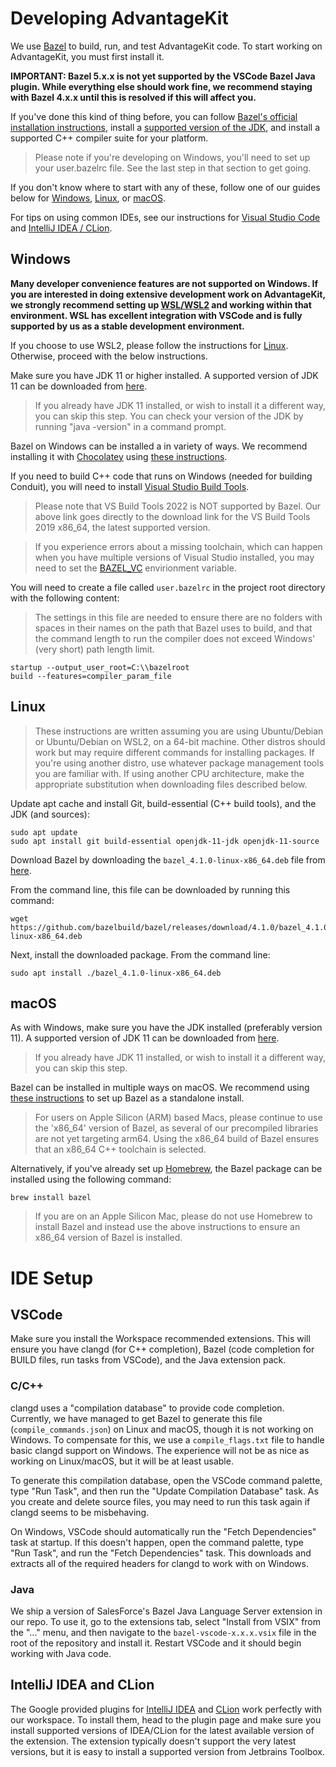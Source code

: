 # Developing AdvantageKit

We use [Bazel](https://bazel.build/) to build, run, and test AdvantageKit code. To start working on AdvantageKit, you must first install it.

**IMPORTANT: Bazel 5.x.x is not yet supported by the VSCode Bazel Java plugin. While everything else should work fine, we recommend staying with Bazel 4.x.x until this is resolved if this will affect you.**

If you've done this kind of thing before, you can follow [Bazel's official installation instructions](https://docs.bazel.build/versions/main/install.html), install a [supported version of the JDK](https://adoptium.net/?variant=openjdk11&jvmVariant=hotspot), and install a supported C++ compiler suite for your platform.

> Please note if you're developing on Windows, you'll need to set up your user.bazelrc file. See the last step in that section to get going.

If you don't know where to start with any of these, follow one of our guides below for [Windows](#windows), [Linux](#linux), or [macOS](#macos).

For tips on using common IDEs, see our instructions for [Visual Studio Code](#vscode) and [IntelliJ IDEA / CLion](#intellij-idea-and-clion).

## Windows

**Many developer convenience features are not supported on Windows. If you are interested in doing extensive development work on AdvantageKit, we strongly recommend setting up [WSL/WSL2](https://docs.microsoft.com/en-us/windows/wsl/install) and working within that environment. WSL has excellent integration with VSCode and is fully supported by us as a stable development environment.**

If you choose to use WSL2, please follow the instructions for [Linux](#linux). Otherwise, proceed with the below instructions.

Make sure you have JDK 11 or higher installed. A supported version of JDK 11 can be downloaded from [here](https://adoptium.net/?variant=openjdk11&jvmVariant=hotspot).

> If you already have JDK 11 installed, or wish to install it a different way, you can skip this step. You can check your version of the JDK by running "java -version" in a command prompt.

Bazel on Windows can be installed a in variety of ways. We recommend installing it with [Chocolatey](https://chocolatey.org/install#install-step2) using [these instructions](https://docs.bazel.build/versions/main/install-windows.html#using-chocolatey).

If you need to build C++ code that runs on Windows (needed for building Conduit), you will need to install [Visual Studio Build Tools](https://download.visualstudio.microsoft.com/download/pr/33439e30-02ff-417f-b6ef-927e424e84c9/cff2eb1a766df58fa77a9a89e7fc1765cc419c3175cd26bb0c97806649ab0981/vs_BuildTools.exe).

> Please note that VS Build Tools 2022 is NOT supported by Bazel. Our above link goes directly to the download link for the VS Build Tools 2019 x86_64, the latest supported version.

> If you experience errors about a missing toolchain, which can happen when you have multiple versions of Visual Studio installed, you may need to set the [BAZEL_VC](https://docs.bazel.build/versions/main/windows.html#build-c-with-msvc) envirionment variable.

You will need to create a file called `user.bazelrc` in the project root directory with the following content:

> The settings in this file are needed to ensure there are no folders with spaces in their names on the path that Bazel uses to build, and that the command length to run the compiler does not exceed Windows' (very short) path length limit.

```
startup --output_user_root=C:\\bazelroot
build --features=compiler_param_file
```

## Linux

> These instructions are written assuming you are using Ubuntu/Debian or Ubuntu/Debian on WSL2, on a 64-bit machine. Other distros should work but may require different commands for installing packages. If you're using another distro, use whatever package management tools you are familiar with. If using another CPU architecture, make the appropriate substitution when downloading files described below.

Update apt cache and install Git, build-essential (C++ build tools), and the JDK (and sources):

```console
sudo apt update
sudo apt install git build-essential openjdk-11-jdk openjdk-11-source
```

Download Bazel by downloading the `bazel_4.1.0-linux-x86_64.deb` file from [here](https://github.com/bazelbuild/bazel/releases/tag/4.1.0).

From the command line, this file can be downloaded by running this command:

```console
wget https://github.com/bazelbuild/bazel/releases/download/4.1.0/bazel_4.1.0-linux-x86_64.deb
```

Next, install the downloaded package. From the command line:

```console
sudo apt install ./bazel_4.1.0-linux-x86_64.deb
```

## macOS

As with Windows, make sure you have the JDK installed (preferably version 11). A supported version of JDK 11 can be downloaded from [here](https://adoptium.net/?variant=openjdk11&jvmVariant=hotspot).

> If you already have JDK 11 installed, or wish to install it a different way, you can skip this step.

Bazel can be installed in multiple ways on macOS. We recommend using [these instructions](https://docs.bazel.build/versions/main/install-os-x.html#install-with-installer-mac-os-x) to set up Bazel as a standalone install.

> For users on Apple Silicon (ARM) based Macs, please continue to use the 'x86_64' version of Bazel, as several of our precompiled libraries are not yet targeting arm64. Using the x86_64 build of Bazel ensures that an x86_64 C++ toolchain is selected.

Alternatively, if you've already set up [Homebrew](https://docs.bazel.build/versions/main/install-os-x.html#install-with-installer-mac-os-x), the Bazel package can be installed using the following command:

```
brew install bazel
```

> If you are on an Apple Silicon Mac, please do not use Homebrew to install Bazel and instead use the above instructions to ensure an x86_64 version of Bazel is installed.

# IDE Setup

## VSCode

Make sure you install the Workspace recommended extensions. This will ensure you have clangd (for C++ completion), Bazel (code completion for BUILD files, run tasks from VSCode), and the Java extension pack.

### C/C++

clangd uses a "compilation database" to provide code completion. Currently, we have managed to get Bazel to generate this file (`compile_commands.json`) on Linux and macOS, though it is not working on Windows. To compensate for this, we use a `compile_flags.txt` file to handle basic clangd support on Windows. The experience will not be as nice as working on Linux/macOS, but it will be at least usable.

To generate this compilation database, open the VSCode command palette, type "Run Task", and then run the "Update Compilation Database" task. As you create and delete source files, you may need to run this task again if clangd seems to be misbehaving.

On Windows, VSCode should automatically run the "Fetch Dependencies" task at startup. If this doesn't happen, open the command palette, type "Run Task", and run the "Fetch Dependencies" task. This downloads and extracts all of the required headers for clangd to work with on Windows.

### Java

We ship a version of SalesForce's Bazel Java Language Server extension in our repo. To use it, go to the extensions tab, select "Install from VSIX" from the "..." menu, and then navigate to the `bazel-vscode-x.x.x.vsix` file in the root of the repository and install it. Restart VSCode and it should begin working with Java code.

## IntelliJ IDEA and CLion

The Google provided plugins for [IntelliJ IDEA](https://plugins.jetbrains.com/plugin/8609-bazel) and [CLion](https://plugins.jetbrains.com/plugin/9554-bazel) work perfectly with our workspace. To install them, head to the plugin page and make sure you install supported versions of IDEA/CLion for the latest available version of the extension. The extension typically doesn't support the very latest versions, but it is easy to install a supported version from Jetbrains Toolbox.

